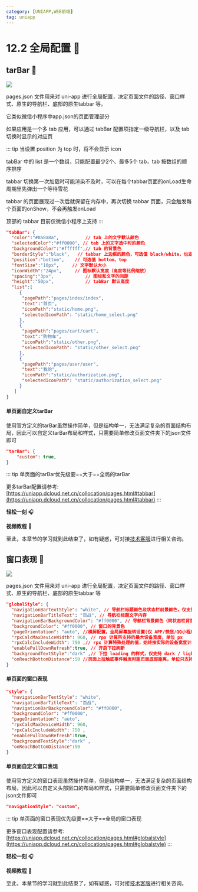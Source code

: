 ```yaml
---
category: [UNIAPP,WEB前端]
tag: uniapp
---
```



# 12.2 全局配置 :tada:
## tarBar :gem:
![](/images/uniapp/uni11.png)

pages.json 文件用来对 uni-app 进行全局配置，决定页面文件的路径、窗口样式、原生的导航栏、底部的原生tabbar 等。

它类似微信小程序中app.json的页面管理部分

如果应用是一个多 tab 应用，可以通过 tabBar 配置项指定一级导航栏，以及 tab 切换时显示的对应页

::: tip
当设置 position 为 top 时，将不会显示 icon

tabBar 中的 list 是一个数组，只能配置最少2个、最多5个 tab，tab 按数组的顺序排序

tabbar 切换第一次加载时可能渲染不及时，可以在每个tabbar页面的onLoad生命周期里先弹出一个等待雪花

tabbar 的页面展现过一次后就保留在内存中，再次切换 tabbar 页面，只会触发每个页面的onShow，不会再触发onLoad

顶部的 tabbar 目前仅微信小程序上支持
:::

```json
"tabBar": {
  "color":"#8a8a8a",          // tab 上的文字默认颜色
  "selectedColor":"#ff0000", // tab 上的文字选中时的颜色
  "backgroundColor":"#ffffff",// tab 的背景色
  "borderStyle":"black",   // tabbar 上边框的颜色，可选值 black/white，也支持其他颜色值
  "position":"bottom",    // 可选值 bottom、top
  "fontSize":"10px",     // 文字默认大小
  "iconWidth":"24px",     // 图标默认宽度（高度等比例缩放）
  "spacing":"3px",            // 图标和文字的间距
  "height":"50px",            // tabBar 默认高度
  "list":[
     {
      "pagePath":"pages/index/index",
      "text":"首页",
      "iconPath":"static/home.png",
      "selectedIconPath": "static/home_select.png"
     },
     {
      "pagePath":"pages/cart/cart",
      "text":"购物车",
      "iconPath":"static/other.png",
      "selectedIconPath": "static/other_select.png"
     },
     {
      "pagePath":"pages/user/user",
      "text":"我的",
      "iconPath":"static/authorization.png",
      "selectedIconPath": "static/authorization_select.png"
     }
   ]
}
```


#### 单页面自定义tarBar
使用官方定义的tarBar虽然操作简单，但是结构单一，无法满足复杂的页面结构布局，因此可以自定义tarBar布局和样式，只需要简单修改页面文件夹下的json文件即可
```json
"tarBar": {
    "custom": true,
}
```


::: tip
单页面的tarBar优先级要==大于==全局的tarBar

更多tarBar配置请参考:[https://uniapp.dcloud.net.cn/collocation/pages.html#tabbar](https://uniapp.dcloud.net.cn/collocation/pages.html#tabbar)
:::

**轻松一刻** :headphones:
<AudioPlayer
  src="/mp3/7.mp3"
  title="音乐"
  poster="/mp3/7.jpg"
/>

**视频教程** :movie_camera:

<VideoPlayer
  src="https://cdn.cnbj1.fds.api.mi-img.com/mi-mall/97ac2dcc1367e03ac580204d6ca9a724.mp4"/>

至此，本章节的学习就到此结束了，如有疑惑，可对接[技术客服](https://work.weixin.qq.com/kfid/kfc8c0fd9b49c1f38b8)进行相关咨询。



## 窗口表现 :gem:
![](/images/uniapp/uni12.png)

pages.json 文件用来对 uni-app 进行全局配置，决定页面文件的路径、窗口样式、原生的导航栏、底部的原生tabbar 等

```json
"globalStyle": {
  "navigationBarTextStyle": "white", // 导航栏标题颜色及状态栏前景颜色，仅支持 black/white
  "navigationBarTitleText": "百战", // 导航栏标题文字内容
  "navigationBarBackgroundColor": "#ff0000", // 导航栏背景颜色（同状态栏背景色），如"#000000"
  "backgroundColor": "#ff0000", // 窗口的背景色
  "pageOrientation": "auto", //横屏配置，全局屏幕旋转设置(仅 APP/微信/QQ小程序)，支持 auto / portrait / landscape
  "rpxCalcMaxDeviceWidth": 960, // rpx 计算所支持的最大设备宽度，单位 px
  "rpxCalcIncludeWidth": 750 ,// rpx 计算特殊处理的值，始终按实际的设备宽度计算，单位 rpx
  "enablePullDownRefresh":true, // 开启下拉刷新
  "backgroundTextStyle":"dark" ,// 下拉 loading 的样式，仅支持 dark / light
  "onReachBottomDistance":50 //页面上拉触底事件触发时距页面底部距离，单位只支持px
}
```
#### 单页面的窗口表现
```json
"style": {
  "navigationBarTextStyle": "white", 
  "navigationBarTitleText": "百战", 
  "navigationBarBackgroundColor": "#ff0000", 
  "backgroundColor": "#ff0000", 
  "pageOrientation": "auto", 
  "rpxCalcMaxDeviceWidth": 960, 
  "rpxCalcIncludeWidth": 750 ,
  "enablePullDownRefresh":true, 
  "backgroundTextStyle":"dark" ,
  "onReachBottomDistance":50
}
```

#### 单页面自定义窗口表现
使用官方定义的窗口表现虽然操作简单，但是结构单一，无法满足复杂的页面结构布局，因此可以自定义头部窗口的布局和样式，只需要简单修改页面文件夹下的json文件即可
```json
"navigationStyle": "custom",
```

::: tip
单页面的窗口表现优先级要==大于==全局的窗口表现

更多窗口表现配置请参考:[https://uniapp.dcloud.net.cn/collocation/pages.html#globalstyle](https://uniapp.dcloud.net.cn/collocation/pages.html#globalstyle)
:::


**轻松一刻** :headphones:
<AudioPlayer
  src="/mp3/2.mp3"
  title="音乐"
  poster="/mp3/2.jpg"
/>

**视频教程** :movie_camera:

<VideoPlayer
  src="https://cdn.cnbj1.fds.api.mi-img.com/mi-mall/97ac2dcc1367e03ac580204d6ca9a724.mp4"/>

至此，本章节的学习就到此结束了，如有疑惑，可对接[技术客服](https://work.weixin.qq.com/kfid/kfc8c0fd9b49c1f38b8)进行相关咨询。